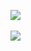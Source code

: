 ![](http://geekresearchlab.net/coursera/neuro/1-1-outline.jpg)
<br><br>
![](http://geekresearchlab.net/coursera/neuro/1-2-goals.jpg)
